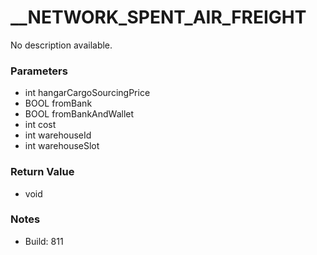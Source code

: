 # __NETWORK_SPENT_AIR_FREIGHT

No description available.

### Parameters
* int hangarCargoSourcingPrice
* BOOL fromBank
* BOOL fromBankAndWallet
* int cost
* int warehouseId
* int warehouseSlot

### Return Value
* void

### Notes
* Build: 811

